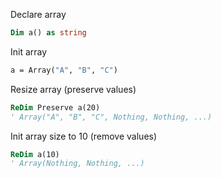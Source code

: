 Declare array
```vb
Dim a() as string
```
 
Init array
```vb
a = Array("A", "B", "C")
```

Resize array (preserve values)
```vb
ReDim Preserve a(20)
' Array("A", "B", "C", Nothing, Nothing, ...)
```

Init array size to 10 (remove values)
```vb
ReDim a(10)
' Array(Nothing, Nothing, ...)
```
